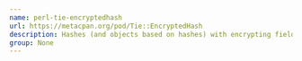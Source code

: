 ```yaml
---
name: perl-tie-encryptedhash
url: https://metacpan.org/pod/Tie::EncryptedHash
description: Hashes (and objects based on hashes) with encrypting fields.
group: None
---
```

